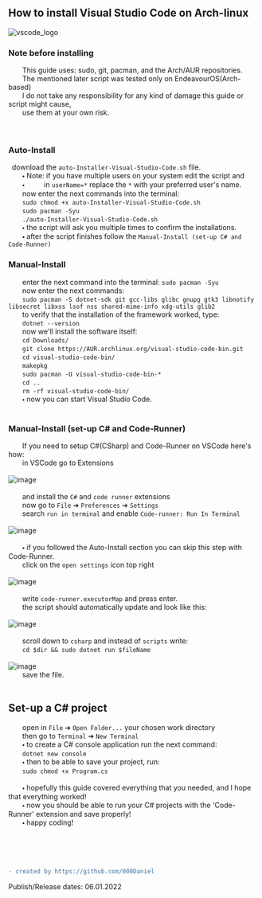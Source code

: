 ## How to install Visual Studio Code on Arch-linux
![vscode_logo](https://user-images.githubusercontent.com/90350173/148343289-5de1dfc9-5160-4484-b301-72a8634aff20.png)
### Note before installing
    This guide uses: sudo, git, pacman, and the Arch/AUR repositories.<br />
    The mentioned later script was tested only on EndeavourOS(Arch-based)<br />
    I do not take any responsibility for any kind of damage this guide or script might cause,<br />
    use them at your own risk.<br />
<br />
<br />
### Auto-Install
 download the `auto-Installer-Visual-Studio-Code.sh` file. <br />
    🞄 Note: if you have multiple users on your system edit the script and <br />
    🞄      in `userName=*` replace the `*` with your preferred user's name. <br />
    now enter the next commands into the terminal: <br />
    `sudo chmod +x auto-Installer-Visual-Studio-Code.sh` <br />
    `sudo pacman -Syu`<br />
    `./auto-Installer-Visual-Studio-Code.sh`<br />
    🞄 the script will ask you multiple times to confirm the installations.<br />
    🞄 after the script finishes follow the `Manual-Install (set-up C# and Code-Runner)`
<br />
### Manual-Install
    enter the next command into the terminal: `sudo pacman -Syu`<br />
    now enter the next commands: <br />
    `sudo pacman -S dotnet-sdk git gcc-libs glibc gnupg gtk3 libnotify libsecret libxss lsof nss shared-mime-info xdg-utils glib2` <br />
    to verify that the installation of the framework worked, type: <br />
    `dotnet --version` <br />
    now we'll install the software itself: <br />
    `cd Downloads/` <br />
    `git clone https://AUR.archlinux.org/visual-studio-code-bin.git` <br />
    `cd visual-studio-code-bin/` <br />
    `makepkg` <br />
    `sudo pacman -U visual-studio-code-bin-*` <br />
    `cd ..` <br />
    `rm -rf visual-studio-code-bin/` <br />
    🞄 now you can start Visual Studio Code. <br />
<br />
### Manual-Install (set-up C# and Code-Runner)
    If you need to setup C#(CSharp) and Code-Runner on VSCode here's how: <br />
    in VSCode go to Extensions <br />
<br />
![image](https://user-images.githubusercontent.com/90350173/148344532-c8237ec5-e1e6-4bbc-a2da-fa5695468612.png) <br />
<br />
    and install the `C#` and `code runner` extensions <br />
    now go to `File` ➔ `Preferences` ➔ `Settings` <br />
    search `run in terminal` and enable `Code-runner: Run In Terminal` <br />
<br />
![image](https://user-images.githubusercontent.com/90350173/148344770-9a31a637-9d65-44b9-b8ec-bea6071e3a9d.png) <br />
<br />
    🞄 if you followed the Auto-Install section you can skip this step with Code-Runner. <br />
    click on the `open settings` icon top right <br />
<br />
![image](https://user-images.githubusercontent.com/90350173/148345018-a1d2a98b-4e62-4978-85b4-8727254b8b75.png) <br />
<br />
    write `code-runner.executorMap` and press enter. <br />
    the script should automatically update and look like this: <br />
<br />
![image](https://user-images.githubusercontent.com/90350173/148345184-d9b540f8-4860-4efd-aeef-6774195e42e9.png) <br />
<br />
    scroll down to `csharp` and instead of `scripts` write: <br />
    `cd $dir && sudo dotnet run $fileName` <br />
<br />
![image](https://user-images.githubusercontent.com/90350173/148345367-2cebc037-c32f-41d2-8d3d-fca62c29e104.png) <br />
    save the file. <br />
<br />
## Set-up a C# project
    open in `File` ➔ `Open Folder...` your chosen work directory <br />
    then go to `Terminal` ➔ `New Terminal` <br />
    🞄 to create a C# console application run the next command: <br />
    `dotnet new console` <br />
    🞄 then to be able to save your project, run: <br />
    `sudo chmod +x Program.cs` <br />
<br />
    🞄 hopefully this guide covered everything that you needed, and I hope that everything worked! <br />
    🞄 now you should be able to run your C# projects with the 'Code-Runner' extension and save properly! <br />
    🞄 happy coding!
<br />
<br />
<br />
<br />
<br />
```diff
- created by https://github.com/000Daniel
```
Publish/Release dates: 06.01.2022
